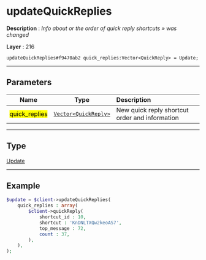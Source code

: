 # updateQuickReplies

**Description** : *Info about or the order of quick reply shortcuts &raquo; was changed*

**Layer** : 216

```tl
updateQuickReplies#f9470ab2 quick_replies:Vector<QuickReply> = Update;
```

---

## Parameters

| Name | Type | Description |
| :---: | :---: | :--- |
| <mark>quick_replies</mark> | [`Vector<QuickReply>`](type/QuickReply) | New quick reply shortcut order and information |

---

## Type

[Update](type/Update)

---

## Example

```php
$update = $client->updateQuickReplies(
	quick_replies : array(
		$client->quickReply(
			shortcut_id : 10,
			shortcut : 'KnDNLTXQw2keoAS7',
			top_message : 72,
			count : 37,
		),
	),
);
```